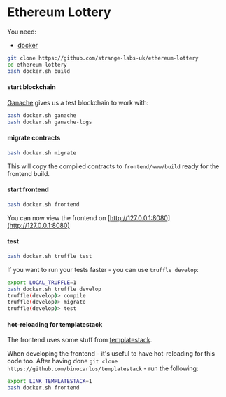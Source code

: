 # Ethereum Lottery

You need:

 * [docker](https://docs.docker.com/install/)

```bash
git clone https://github.com/strange-labs-uk/ethereum-lottery
cd ethereum-lottery
bash docker.sh build
```

#### start blockchain

[Ganache](https://github.com/trufflesuite/ganache-cli/) gives us a test blockchain to work with:

```bash
bash docker.sh ganache
bash docker.sh ganache-logs
```

#### migrate contracts

```bash
bash docker.sh migrate
```

This will copy the compiled contracts to `frontend/www/build` ready for the frontend build.


#### start frontend

```bash
bash docker.sh frontend
```

You can now view the frontend on [http://127.0.0.1:8080](http://127.0.0.1:8080)

#### test

```bash
bash docker.sh truffle test
```

If you want to run your tests faster - you can use `truffle develop`:

```bash
export LOCAL_TRUFFLE=1
bash docker.sh truffle develop
truffle(develop)> compile
truffle(develop)> migrate
truffle(develop)> test
```

#### hot-reloading for templatestack

The frontend uses some stuff from [templatestack](https://github.com/binocarlos/templatestack).

When developing the frontend - it's useful to have hot-reloading for this code too.  After having done `git clone https://github.com/binocarlos/templatestack` - run the following:

```bash
export LINK_TEMPLATESTACK=1
bash docker.sh frontend
```

